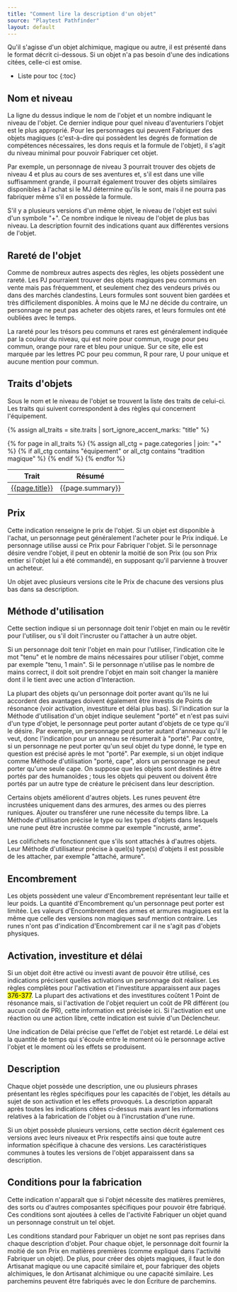 ```yaml
---
title: "Comment lire la description d'un objet"
source: "Playtest Pathfinder"
layout: default
---
```


Qu'il s'agisse d'un objet alchimique, magique ou autre, il est présenté dans le format décrit ci-dessous. Si un objet n'a pas besoin d'une des indications citées, celle-ci est omise.

* Liste pour toc
{:toc}

## Nom et niveau

La ligne du dessus indique le nom de l'objet et un nombre indiquant le niveau de l'objet. Ce dernier indique pour quel niveau d'aventuriers l'objet est le plus approprié. Pour les personnages qui peuvent Fabriquer des objets magiques (c'est-à-dire qui possèdent les degrés de formation de compétences nécessaires, les dons requis et la formule de l'objet), il s'agit du niveau minimal pour pouvoir Fabriquer cet objet.

Par exemple, un personnage de niveau 3 pourrait trouver des objets de niveau 4 et plus au cours de ses aventures et, s'il est dans une ville suffisamment grande, il pourrait également trouver des objets similaires disponibles à l'achat si le MJ détermine qu'ils le sont, mais il ne pourra pas fabriquer même s'il en possède la formule.

S'il y a plusieurs versions d'un même objet, le niveau de l'objet est suivi d'un symbole "+". Ce nombre indique le niveau de l'objet de plus bas niveau. La description fournit des indications quant aux différentes versions de l'objet.

## Rareté de l'objet

Comme de nombreux autres aspects des règles, les objets possèdent une rareté. Les PJ pourraient trouver des objets magiques peu communs en vente mais pas fréquemment, et seulement chez des vendeurs privés ou dans des marchés clandestins. Leurs formules sont souvent bien gardées et très difficilement disponibles. À moins que le MJ ne décide du contraire, un personnage ne peut pas acheter des objets rares, et leurs formules ont été oubliées avec le temps.

La rareté pour les trésors peu communs et rares est généralement indiquée par la couleur du niveau, qui est noire pour commun, rouge pour peu commun, orange pour rare et bleu pour unique. Sur ce site, elle est marquée par les lettres PC pour peu commun, R pour rare, U pour unique et aucune mention pour commun.

## Traits d'objets

Sous le nom et le niveau de l'objet se trouvent la liste des traits de celui-ci. Les traits qui suivent correspondent à des règles qui concernent l'équipement.

{% assign all_traits = site.traits | sort_ignore_accent_marks: "title" %}

<table class="table table-sm table-striped table-hover">
    <thead class="thead-light">
        <tr>
            <th>Trait</th>
            <th>Résumé</th>
        </tr>
    </thead>
    <tbody>
        {% for page in all_traits %}
            {% assign all_ctg = page.categories | join: "+" %}
            {% if all_ctg contains "équipement"
               or all_ctg contains "tradition magique" %}
            <tr>
                <td>
                    <a href="{{page.url}}">{{page.title}}</a>
                </td>
                <td>
                    {{page.summary}}
                </td>
            </tr>
            {% endif %}
        {% endfor %}
    </tbody>
</table>

## Prix

Cette indication renseigne le prix de l'objet. Si un objet est disponible à l'achat, un personnage peut généralement l'acheter pour le Prix indiqué. Le personnage utilise aussi ce Prix pour Fabriquer l'objet. Si le personnage désire vendre l'objet, il peut en obtenir la moitié de son Prix (ou son Prix entier si l'objet lui a été commandé), en supposant qu'il parvienne à trouver un acheteur.

Un objet avec plusieurs versions cite le Prix de chacune des versions plus bas dans sa description.

## Méthode d'utilisation

Cette section indique si un personnage doit tenir l'objet en main ou le revêtir pour l'utiliser, ou s'il doit l'incruster ou l'attacher à un autre objet.

Si un personnage doit tenir l'objet en main pour l'utiliser, l'indication cite le mot "tenu" et le nombre de mains nécessaires pour utiliser l'objet, comme par exemple "tenu, 1 main". Si le personnage n'utilise pas le nombre de mains correct, il doit soit prendre l'objet en main soit changer la manière dont il le tient avec une action d'Interaction.

La plupart des objets qu'un personnage doit porter avant qu'ils ne lui accordent des avantages doivent également être investis de Points de résonance (voir activation, investiture et délai plus bas). Si l'indication sur la Méthode d'utilisation d'un objet indique seulement "porté" et n'est pas suivi d'un type d'objet, le personnage peut porter autant d'objets de ce type qu'il le désire. Par exemple, un personnage peut porter autant d'anneaux qu'il le veut, donc l'indication pour un anneau se résumerait à "porté". Par contre, si un personnage ne peut porter qu'un seul objet du type donné, le type en question est précisé après le mot "porté". Par exemple, si un objet indique comme Méthode d'utilisation "porté, cape", alors un personnage ne peut porter qu'une seule cape. On suppose que les objets sont destinés à être portés par des humanoïdes ; tous les objets qui peuvent ou doivent être portés par un autre type de créature le précisent dans leur description.

Certains objets améliorent d'autres objets. Les runes peuvent être incrustées uniquement dans des armures, des armes ou des pierres runiques. Ajouter ou transférer une rune nécessite du temps libre. La Méthode d'utilisation précise le type ou les types d'objets dans lesquels une rune peut être incrustée comme par exemple "incrusté, arme".

Les colifichets ne fonctionnent que s'ils sont attachés à d'autres objets. Leur Méthode d'utilisateur précise à quel(s) type(s) d'objets il est possible de les attacher, par exemple "attaché, armure".

## Encombrement

Les objets possèdent une valeur d'Encombrement représentant leur taille et leur poids. La quantité d'Encombrement qu'un personnage peut porter est limitée. Les valeurs d'Encombrement des armes et armures magiques est la même que celle des versions non magiques sauf mention contraire. Les runes n'ont pas d'indication d'Encombrement car il ne s'agit pas d'objets physiques.

## Activation, investiture et délai

Si un objet doit être activé ou investi avant de pouvoir être utilisé, ces indications précisent quelles activations un personnage doit réaliser. Les règles complètes pour l'activation et l'investiture apparaissent aux pages <mark>376-377</mark>. La plupart des activations et des investitures coûtent 1 Point de résonance mais, si l'activation de l'objet requiert un coût de PR différent (ou aucun coût de PR), cette information est précisée ici. Si l'activation est une réaction ou une action libre, cette indication est suivie d'un Déclencheur.

Une indication de Délai précise que l'effet de l'objet est retardé. Le délai est la quantité de temps qui s'écoule entre le moment où le personnage active l'objet et le moment où les effets se produisent.

## Description

Chaque objet possède une description, une ou plusieurs phrases présentant les règles spécifiques pour les capacités de l'objet, les détails au sujet de son activation et les effets provoqués. La description apparaît après toutes les indications citées ci-dessus mais avant les informations relatives à la fabrication de l'objet ou à l'incrustation d'une rune.

Si un objet possède plusieurs versions, cette section décrit également ces versions avec leurs niveaux et Prix respectifs ainsi que toute autre information spécifique à chacune des versions. Les caractéristiques communes à toutes les versions de l'objet apparaissent dans sa description.

## Conditions pour la fabrication

Cette indication n'apparaît que si l'objet nécessite des matières premières, des sorts ou d'autres composantes spécifiques pour pouvoir être fabriqué. Ces conditions sont ajoutées à celles de l'activité Fabriquer un objet quand un personnage construit un tel objet.

Les conditions standard pour Fabriquer un objet ne sont pas reprises dans chaque description d'objet. Pour chaque objet, le personnage doit fournir la moitié de son Prix en matières premières (comme expliqué dans l'activité Fabriquer un objet). De plus, pour créer des objets magiques, il faut le don Artisanat magique ou une capacité similaire et, pour fabriquer des objets alchimiques, le don Artisanat alchimique ou une capacité similaire. Les parchemins peuvent être fabriqués avec le don Écriture de parchemins.
